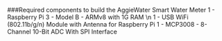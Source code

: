 ###Required components to build the AggieWater Smart Water Meter
1 - Raspberry Pi 3 - Model B - ARMv8 with 1G RAM \n
1 - USB WiFi (802.11b/g/n) Module with Antenna for Raspberry Pi
1 - MCP3008 - 8-Channel 10-Bit ADC With SPI Interface

